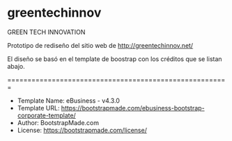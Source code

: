 # greentechinnov

GREEN TECH INNOVATION

Prototipo de rediseño del sitio web de http://greentechinnov.net/

El diseño se basó en el template de boostrap con los créditos que se listan abajo.

=======================================================

- Template Name: eBusiness - v4.3.0
- Template URL: https://bootstrapmade.com/ebusiness-bootstrap-corporate-template/
- Author: BootstrapMade.com
- License: https://bootstrapmade.com/license/
